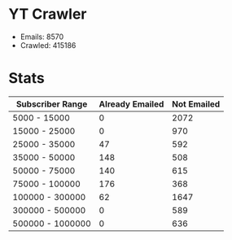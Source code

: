 # YT Crawler
- Emails: 8570
- Crawled: 415186

# Stats
| Subscriber Range  | Already Emailed | Not Emailed |
|-------|-------|-------|
| 5000 - 15000 | 0 | 2072 |
| 15000 - 25000 | 0 | 970 |
| 25000 - 35000 | 47 | 592 |
| 35000 - 50000 | 148 | 508 |
| 50000 - 75000 | 140 | 615 |
| 75000 - 100000 | 176 | 368 |
| 100000 - 300000 | 62 | 1647 |
| 300000 - 500000 | 0 | 589 |
| 500000 - 1000000 | 0 | 636 |
